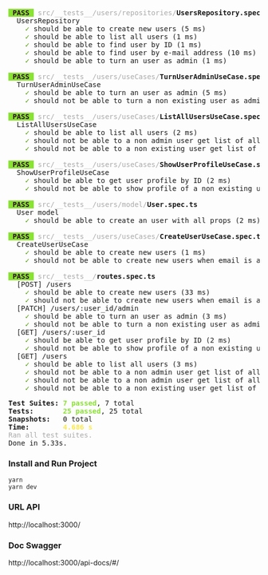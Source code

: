 <pre><span style="background-color:#8AE234"><font color="#300A24"><b> PASS </b></font></span> <font color="#AAAAAA">src/__tests__/users/repositories/</font><b>UsersRepository.spec.ts</b>
  UsersRepository
    <font color="#4E9A06">✓</font> should be able to create new users (5 ms)
    <font color="#4E9A06">✓</font> should be able to list all users (1 ms)
    <font color="#4E9A06">✓</font> should be able to find user by ID (1 ms)
    <font color="#4E9A06">✓</font> should be able to find user by e-mail address (10 ms)
    <font color="#4E9A06">✓</font> should be able to turn an user as admin (1 ms)

<span style="background-color:#8AE234"><font color="#300A24"><b> PASS </b></font></span> <font color="#AAAAAA">src/__tests__/users/useCases/</font><b>TurnUserAdminUseCase.spec.ts</b>
  TurnUserAdminUseCase
    <font color="#4E9A06">✓</font> should be able to turn an user as admin (5 ms)
    <font color="#4E9A06">✓</font> should not be able to turn a non existing user as admin (4 ms)

<span style="background-color:#8AE234"><font color="#300A24"><b> PASS </b></font></span> <font color="#AAAAAA">src/__tests__/users/useCases/</font><b>ListAllUsersUseCase.spec.ts</b>
  ListAllUsersUseCase
    <font color="#4E9A06">✓</font> should be able to list all users (2 ms)
    <font color="#4E9A06">✓</font> should not be able to a non admin user get list of all users (3 ms)
    <font color="#4E9A06">✓</font> should not be able to a non existing user get list of all users (1 ms)

<span style="background-color:#8AE234"><font color="#300A24"><b> PASS </b></font></span> <font color="#AAAAAA">src/__tests__/users/useCases/</font><b>ShowUserProfileUseCase.spec.ts</b>
  ShowUserProfileUseCase
    <font color="#4E9A06">✓</font> should be able to get user profile by ID (2 ms)
    <font color="#4E9A06">✓</font> should not be able to show profile of a non existing user (3 ms)

<span style="background-color:#8AE234"><font color="#300A24"><b> PASS </b></font></span> <font color="#AAAAAA">src/__tests__/users/model/</font><b>User.spec.ts</b>
  User model
    <font color="#4E9A06">✓</font> should be able to create an user with all props (2 ms)

<span style="background-color:#8AE234"><font color="#300A24"><b> PASS </b></font></span> <font color="#AAAAAA">src/__tests__/users/useCases/</font><b>CreateUserUseCase.spec.ts</b>
  CreateUserUseCase
    <font color="#4E9A06">✓</font> should be able to create new users (1 ms)
    <font color="#4E9A06">✓</font> should not be able to create new users when email is already taken (3 ms)

<span style="background-color:#8AE234"><font color="#300A24"><b> PASS </b></font></span> <font color="#AAAAAA">src/__tests__/</font><b>routes.spec.ts</b>
  [POST] /users
    <font color="#4E9A06">✓</font> should be able to create new users (33 ms)
    <font color="#4E9A06">✓</font> should not be able to create new users when email is already taken (4 ms)
  [PATCH] /users/:user_id/admin
    <font color="#4E9A06">✓</font> should be able to turn an user as admin (3 ms)
    <font color="#4E9A06">✓</font> should not be able to turn a non existing user as admin (2 ms)
  [GET] /users/:user_id
    <font color="#4E9A06">✓</font> should be able to get user profile by ID (2 ms)
    <font color="#4E9A06">✓</font> should not be able to show profile of a non existing user (2 ms)
  [GET] /users
    <font color="#4E9A06">✓</font> should be able to list all users (3 ms)
    <font color="#4E9A06">✓</font> should not be able to a non admin user get list of all users (2 ms)
    <font color="#4E9A06">✓</font> should not be able to a non admin user get list of all users (2 ms)
    <font color="#4E9A06">✓</font> should not be able to a non existing user get list of all users (2 ms)
</pre>

<pre><b>Test Suites: </b><font color="#8AE234"><b>7 passed</b></font>, 7 total
<b>Tests:       </b><font color="#8AE234"><b>25 passed</b></font>, 25 total
<b>Snapshots:   </b>0 total
<b>Time:</b>        <font color="#FCE94F"><b>4.686 s</b></font>
<font color="#AAAAAA">Ran all test suites.</font>
Done in 5.33s.
</pre>

### Install and Run Project

```
yarn
yarn dev
```

### URL API

http://localhost:3000/

### Doc Swagger

http://localhost:3000/api-docs/#/
